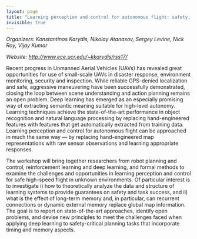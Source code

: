 ```yaml
---
layout: page
title: "Learning perception and control for autonomous flight: safety, memory, and efficiency"
invisible: true
---
```


<p class="text-left"><i>Organizers: Konstantinos Karydis, Nikolay Atanasov, Sergey Levine, Nick Roy, Vijay Kumar</i></p>
<p class="text-left"><i>Website: <a href="http://www.ece.ucr.edu/~kkarydis/rss17/">http://www.ece.ucr.edu/~kkarydis/rss17/</a></i></p>

<p>
Recent progress in Unmanned Aerial Vehicles (UAVs) has revealed great
opportunities for use of small-scale UAVs in disaster response, environment
monitoring, security and inspection. While reliable GPS-denied localization and
safe, aggressive maneuvering have been successfully demonstrated, closing the
loop between scene understanding and action planning remains an open problem.
Deep learning has emerged as an especially promising way of extracting semantic
meaning suitable for high-level autonomy. Learning techniques achieve the
state-of-the-art performance in object recognition and natural language
processing by replacing hand-engineered features with features that get
automatically extracted from training data. Learning perception and control for
autonomous flight can be approached in much the same way &mdash; by replacing
hand-engineered map representations with raw sensor observations and learning
appropriate responses.
</p>

<p>
The workshop will bring together researchers from robot planning and control,
reinforcement learning and deep learning, and formal methods to examine the
challenges and opportunities in learning perception and control for safe
high-speed flight in unknown environments. Of particular interest is to
investigate i) how to theoretically analyze the data and structure of learning
systems to provide guarantees on safety and task success, and ii) what is the
effect of long-term memory and, in particular, can recurrent connections or
dynamic external memory replace global map information. The goal is to report
on state-of-the-art approaches, identify open problems, and devise new
principles to meet the challenges faced when applying deep learning to
safety-critical planning tasks that incorporate timing and memory aspects. 
</p>


